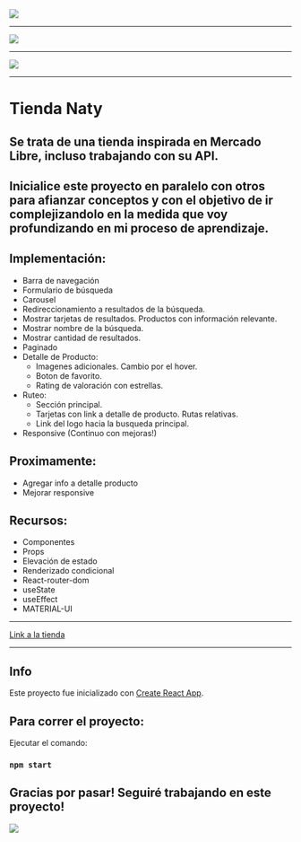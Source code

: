 <img src="https://user-images.githubusercontent.com/84355672/164041573-b84fac4c-4fcf-4342-9166-3eaec174d5f9.png" whidth = "100%">

----------------------------------------------------------------------------------------------------------------------------------------------------

<img src="https://user-images.githubusercontent.com/84355672/164042161-5abb773c-f392-4735-8d7a-ce00dd2bf305.png" whidth = "100%">


----------------------------------------------------------------------------------------------------------------------------------------------------

<img src="https://user-images.githubusercontent.com/84355672/166169298-3d8ef5bd-f9e0-4c84-84db-eeb26c7a2ab2.png" whidth = "100%">

----------------------------------------------------------------------------------------------------------------------------------------------------


# Tienda Naty

## Se trata de una tienda inspirada en Mercado Libre, incluso trabajando con su API. 

## Inicialice este proyecto en paralelo con otros para afianzar conceptos y con el objetivo de ir complejizandolo en la medida que voy profundizando en mi proceso de aprendizaje. 

## Implementación:
<ul>
    <li> Barra de navegación</li>
    <li> Formulario de búsqueda</li>
    <li>Carousel</li>
    <li> Redireccionamiento a resultados de la búsqueda.</li>
    <li> Mostrar tarjetas de resultados. Productos con información relevante. </li>
    <li> Mostrar nombre de la búsqueda. </li>
    <li> Mostrar cantidad de resultados. </li>
    <li> Paginado </li>
        <li> Detalle de Producto:
                    <ul>
                        <li>Imagenes adicionales. Cambio por el hover.</li>
                        <li>Boton de favorito.</li>
                        <li>Rating de valoración con estrellas.</li>
                    </ul>
        </li>
    <li> Ruteo: 
                    <ul>
                        <li>Sección principal.</li>
                        <li>Tarjetas con link a detalle de producto. Rutas relativas.</li>
                        <li>Link del logo hacia la busqueda principal.</li>
                    </ul>
    </li>   
     <li> Responsive (Continuo con mejoras!) </li>
</ul>

## Proximamente:
 <ul> 
        <li>Agregar info a detalle producto</li>
        <li>Mejorar responsive</li>            
 </ul>


## Recursos:
 <ul>
    <li>Componentes</li>
    <li>Props</li>
    <li>Elevación de estado</li>
    <li>Renderizado condicional</li>
    <li>React-router-dom</li>
    <li>useState</li>
    <li>useEffect</li>
    <li>MATERIAL-UI</li>
</ul>

----------------------------------------------------------------------------------------------------------------------------------------------------------

[Link a la tienda](https://tienda-naty-jqc0et9vy-nataliasoledadnavarro.vercel.app/)

----------------------------------------------------------------------------------------------------------------------------------------------------
## Info

Este proyecto fue inicializado con [Create React App](https://github.com/facebook/create-react-app).

## Para correr el proyecto:

Ejecutar el comando:

### `npm start`

## Gracias por pasar! Seguiré trabajando en este proyecto!

<img src="https://media3.giphy.com/media/U7KEnh6df4Kidklw0N/giphy.gif?cid=ecf05e479j93g6tj5s32hwpyas6j350ien5rcx48z63jdfhj&rid=giphy.gif&ct=s" whidth = "20px"> 
